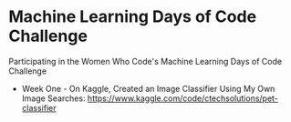 # Machine Learning Days of Code Challenge
Participating in the Women Who Code's Machine Learning Days of Code Challenge

* Week One - On Kaggle, Created an Image Classifier Using My Own Image Searches: https://www.kaggle.com/code/ctechsolutions/pet-classifier
